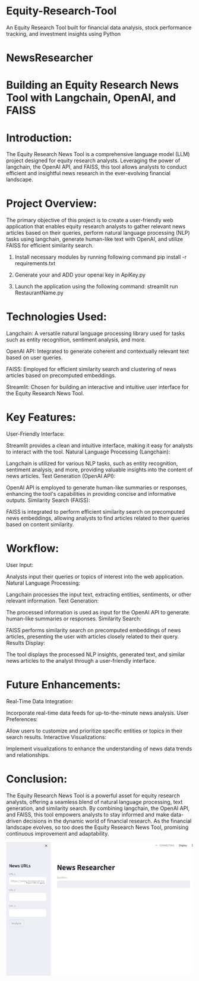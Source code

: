 # Equity-Research-Tool
An Equity Research Tool built for financial data analysis, stock performance tracking, and investment insights using Python
# NewsResearcher
# Building an Equity Research News Tool with Langchain, OpenAI, and FAISS
# Introduction:
The Equity Research News Tool is a comprehensive language model (LLM) project designed for equity research analysts. Leveraging the power of langchain, the OpenAI API, and FAISS, this tool allows analysts to conduct efficient and insightful news research in the ever-evolving financial landscape.

# Project Overview:
The primary objective of this project is to create a user-friendly web application that enables equity research analysts to gather relevant news articles based on their queries, perform natural language processing (NLP) tasks using langchain, generate human-like text with OpenAI, and utilize FAISS for efficient similarity search.

1. Install necessary modules by running following command
	pip install -r requirements.txt

2. Generate your and ADD your openai key in ApiKey.py

3. Launch the application using the following command: streamlit run RestaurantName.py 

# Technologies Used:
Langchain: A versatile natural language processing library used for tasks such as entity recognition, sentiment analysis, and more.

OpenAI API: Integrated to generate coherent and contextually relevant text based on user queries.

FAISS: Employed for efficient similarity search and clustering of news articles based on precomputed embeddings.

Streamlit: Chosen for building an interactive and intuitive user interface for the Equity Research News Tool.

# Key Features:
User-Friendly Interface:

Streamlit provides a clean and intuitive interface, making it easy for analysts to interact with the tool.
Natural Language Processing (Langchain):

Langchain is utilized for various NLP tasks, such as entity recognition, sentiment analysis, and more, providing valuable insights into the content of news articles.
Text Generation (OpenAI API):

OpenAI API is employed to generate human-like summaries or responses, enhancing the tool's capabilities in providing concise and informative outputs.
Similarity Search (FAISS):

FAISS is integrated to perform efficient similarity search on precomputed news embeddings, allowing analysts to find articles related to their queries based on content similarity.
# Workflow:
User Input:

Analysts input their queries or topics of interest into the web application.
Natural Language Processing:

Langchain processes the input text, extracting entities, sentiments, or other relevant information.
Text Generation:

The processed information is used as input for the OpenAI API to generate human-like summaries or responses.
Similarity Search:

FAISS performs similarity search on precomputed embeddings of news articles, presenting the user with articles closely related to their query.
Results Display:

The tool displays the processed NLP insights, generated text, and similar news articles to the analyst through a user-friendly interface.
# Future Enhancements:
Real-Time Data Integration:

Incorporate real-time data feeds for up-to-the-minute news analysis.
User Preferences:

Allow users to customize and prioritize specific entities or topics in their search results.
Interactive Visualizations:

Implement visualizations to enhance the understanding of news data trends and relationships.
# Conclusion:
The Equity Research News Tool is a powerful asset for equity research analysts, offering a seamless blend of natural language processing, text generation, and similarity search. By combining langchain, the OpenAI API, and FAISS, this tool empowers analysts to stay informed and make data-driven decisions in the dynamic world of financial research. As the financial landscape evolves, so too does the Equity Research News Tool, promising continuous improvement and adaptability.

![Alt text](<Screenshot .png>)
